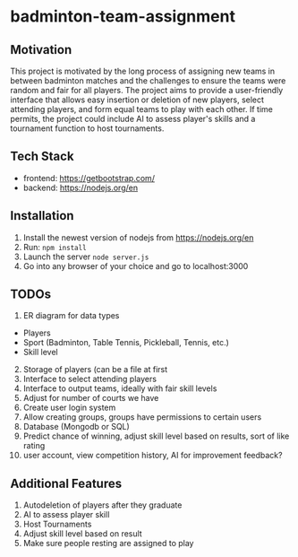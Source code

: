 # badminton-team-assignment

## Motivation
This project is motivated by the long process of assigning new teams in between badminton matches and the challenges to ensure the teams were random and fair for all players. The project aims to provide a user-friendly interface that allows easy insertion or deletion of new players, select attending players, and form equal teams to play with each other. If time permits, the project could include AI to assess player's skills and a tournament function to host tournaments. 

## Tech Stack 
- frontend: https://getbootstrap.com/
- backend: https://nodejs.org/en

## Installation
1. Install the newest version of nodejs from https://nodejs.org/en
2. Run: ```npm install```
3. Launch the server ```node server.js```
4. Go into any browser of your choice and go to localhost:3000
   
## TODOs
1. ER diagram for data types 
- Players
- Sport (Badminton, Table Tennis, Pickleball, Tennis, etc.)
- Skill level
2. Storage of players (can be a file at first
3. Interface to select attending players
4. Interface to output teams, ideally with fair skill levels
5. Adjust for number of courts we have 
6. Create user login system
7. Allow creating groups, groups have permissions to certain users 
8. Database (Mongodb or SQL)
9. Predict chance of winning, adjust skill level based on results, sort of like rating
10. user account, view competition history, AI for improvement feedback?

## Additional Features 
1. Autodeletion of players after they graduate
2. AI to assess player skill
3. Host Tournaments
4. Adjust skill level based on result
5. Make sure people resting are assigned to play

